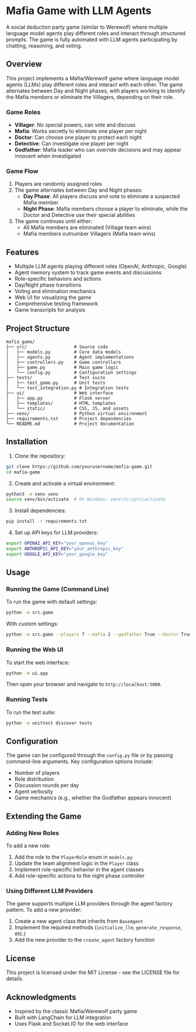 # Mafia Game with LLM Agents

A social deduction party game (similar to Werewolf) where multiple language model agents play different roles and interact through structured prompts. The game is fully automated with LLM agents participating by chatting, reasoning, and voting.

## Overview

This project implements a Mafia/Werewolf game where language model agents (LLMs) play different roles and interact with each other. The game alternates between Day and Night phases, with players working to identify the Mafia members or eliminate the Villagers, depending on their role.

### Game Roles

- **Villager**: No special powers, can vote and discuss
- **Mafia**: Works secretly to eliminate one player per night
- **Doctor**: Can choose one player to protect each night
- **Detective**: Can investigate one player per night
- **Godfather**: Mafia leader who can override decisions and may appear innocent when investigated

### Game Flow

1. Players are randomly assigned roles
2. The game alternates between Day and Night phases:
   - **Day Phase**: All players discuss and vote to eliminate a suspected Mafia member
   - **Night Phase**: Mafia members choose a player to eliminate, while the Doctor and Detective use their special abilities
3. The game continues until either:
   - All Mafia members are eliminated (Village team wins)
   - Mafia members outnumber Villagers (Mafia team wins)

## Features

- Multiple LLM agents playing different roles (OpenAI, Anthropic, Google)
- Agent memory system to track game events and discussions
- Role-specific behaviors and actions
- Day/Night phase transitions
- Voting and elimination mechanics
- Web UI for visualizing the game
- Comprehensive testing framework
- Game transcripts for analysis

## Project Structure

```
mafia_game/
├── src/                  # Source code
│   ├── models.py         # Core data models
│   ├── agents.py         # Agent implementations
│   ├── controllers.py    # Game controllers
│   ├── game.py           # Main game logic
│   └── config.py         # Configuration settings
├── tests/                # Test suite
│   ├── test_game.py      # Unit tests
│   └── test_integration.py # Integration tests
├── ui/                   # Web interface
│   ├── app.py            # Flask server
│   ├── templates/        # HTML templates
│   └── static/           # CSS, JS, and assets
├── venv/                 # Python virtual environment
├── requirements.txt      # Project dependencies
└── README.md             # Project documentation
```

## Installation

1. Clone the repository:
```bash
git clone https://github.com/yourusername/mafia-game.git
cd mafia-game
```

2. Create and activate a virtual environment:
```bash
python3 -m venv venv
source venv/bin/activate  # On Windows: venv\Scripts\activate
```

3. Install dependencies:
```bash
pip install -r requirements.txt
```

4. Set up API keys for LLM providers:
```bash
export OPENAI_API_KEY="your_openai_key"
export ANTHROPIC_API_KEY="your_anthropic_key"
export GOOGLE_API_KEY="your_google_key"
```

## Usage

### Running the Game (Command Line)

To run the game with default settings:

```bash
python -m src.game
```

With custom settings:

```bash
python -m src.game --players 7 --mafia 2 --godfather True --doctor True --detective True --rounds 3 --verbose True
```

### Running the Web UI

To start the web interface:

```bash
python -m ui.app
```

Then open your browser and navigate to `http://localhost:5000`.

### Running Tests

To run the test suite:

```bash
python -m unittest discover tests
```

## Configuration

The game can be configured through the `config.py` file or by passing command-line arguments. Key configuration options include:

- Number of players
- Role distribution
- Discussion rounds per day
- Agent verbosity
- Game mechanics (e.g., whether the Godfather appears innocent)

## Extending the Game

### Adding New Roles

To add a new role:

1. Add the role to the `PlayerRole` enum in `models.py`
2. Update the team alignment logic in the `Player` class
3. Implement role-specific behavior in the agent classes
4. Add role-specific actions to the night phase controller

### Using Different LLM Providers

The game supports multiple LLM providers through the agent factory pattern. To add a new provider:

1. Create a new agent class that inherits from `BaseAgent`
2. Implement the required methods (`initialize_llm`, `generate_response`, etc.)
3. Add the new provider to the `create_agent` factory function

## License

This project is licensed under the MIT License - see the LICENSE file for details.

## Acknowledgments

- Inspired by the classic Mafia/Werewolf party game
- Built with LangChain for LLM integration
- Uses Flask and Socket.IO for the web interface
